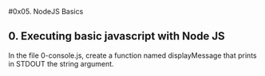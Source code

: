 #0x05. NodeJS Basics


## 0. Executing basic javascript with Node JS
In the file 0-console.js, create a function named displayMessage that prints in STDOUT the string argument.
